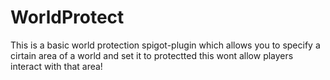 # WorldProtect

This is a basic world protection spigot-plugin which allows you to specify a cirtain area of a world and set it to protectted this wont allow players interact with that area!
